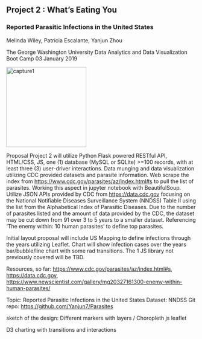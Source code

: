 ## Project 2 : What’s Eating You
### Reported Parasitic Infections in the United States
Melinda Wiley, Patricia Escalante, Yanjun Zhou

The George Washington University Data Analytics and Data Visualization Boot Camp
03 January 2019

<img width="212" alt="capture1" src="https://user-images.githubusercontent.com/41865917/50668218-b69b1b80-0f8b-11e9-9f98-6d2bcd1d64b3.PNG">

Proposal
Project 2 will utilize Python Flask powered RESTful API, HTML/CSS, JS, one (1) database (MySQL or SQLite) >=100 records, with at least three (3) user-driver interactions. Data munging and data visualization utilizing CDC provided datasets and parasite information. 
Web scrape the index from https://www.cdc.gov/parasites/az/index.html#s to pull the list of parasites. Working this aspect in jupyter notebook with BeautifulSoup. Utilize JSON APIs provided by CDC from https://data.cdc.gov focusing on the National Notifiable Diseases Surveillance System (NNDSS) Table II using the list from the Alphabetical Index of Parasitic Diseases. Due to the number of parasites listed and the amount of data provided by the CDC, the dataset may be cut down from 91 over 3 to 5 years to a smaller dataset. Referencing ‘The enemy within: 10 human parasites’ to define top parasites. 

Initial layout proposal will include US Mapping to define infections through the years utilizing Leaflet. Chart will show infection cases over the years bar/bubble/line chart with some rad transitions. The 1 JS library not previously covered will be TBD. 

Resources, so far: https://www.cdc.gov/parasites/az/index.html#s, https://data.cdc.gov, https://www.newscientist.com/gallery/mg20327161300-enemy-within-human-parasites/

Topic: Reported Parasitic Infections in the United States
Dataset: NNDSS 
Git repo: https://github.com/Yanjun7/Parasites 

sketch of the design:
Different markers with layers / Choropleth js leaflet

D3 charting with transitions and interactions 

